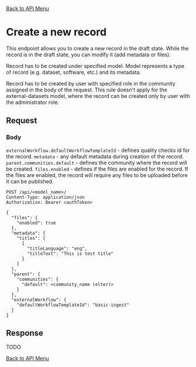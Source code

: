 [Back to API Menu](api.md)

# Create a new record
This endpoint allows you to create a new record in the draft state. While the record is in the draft state,
you can modify it (add metadata or files).

Record has to be created under specified model. Model represents a type of record (e.g. dataset, software, etc.)
and its metadata.

Record has to be created by user with specified role in the community assigned in the body of the request. 
This rule doesn't apply for the external-datasets model, where the record can be created only by user with
the administrator role.

## Request

### Body
`externalWorkflow.defaultWorkflowTemplateId` - defines quality checks id for the record.
`metadata` - any default metadata during creation of the record.
`parent.communities.default` - defines the community where the record will be created.
`files.enabled` - defines if the files are enabled for the record. 
If the files are enabled, the record will require any files to be uploaded before it can be published.

```http request
POST /api/<model_name>/
Content-Type: application/json
Authorization: Bearer <authToken>

{
  "files": {
    "enabled": true
  },
  "metadata": {
    "titles": [
      {
        "titleLanguage": "eng",
        "titleText": "This is test title"
      }
    ]
  },
  "parent": {
    "communities": {
      "default": <community_name (elter)>
    }
  },
  "externalWorkflow": {
    "defaultWorkflowTemplateId": "basic-ingest"
  }
}
```

## Response
TODO

[Back to API Menu](api.md)
